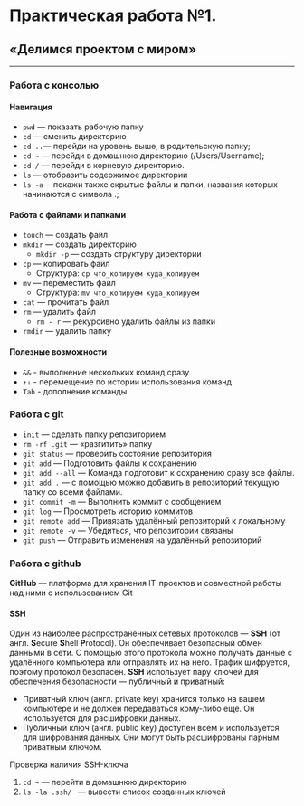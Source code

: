 # Практическая работа №1. 
## «Делимся проектом с миром»
---

### Работа с консолью

#### Навигация


* ```pwd``` — показать рабочую папку
* ```cd``` — сменить директорию
* ```cd ..```— перейди на уровень выше, в родительскую папку;
* ```cd ~``` — перейди в домашнюю директорию (/Users/Username);
* ```cd /``` — перейди в корневую директорию.
* ```ls``` — отобразить содержимое директории
* ```ls -a```— покажи также скрытые файлы и папки, названия которых начинаются с символа .;


#### Работа с файлами и папками


* ```touch``` — создать файл
* ```mkdir``` — создать директорию
    * ```mkdir -p``` — создать структуру директории
* ```cp``` — копировать файл
    * Структура: ```cp что_копируем куда_копируем```
* ```mv``` — переместить файл
   * Структура: ```mv что_копируем куда_копируем```
* ```cat``` — прочитать файл
* ```rm``` — удалить файл
  * ```rm - r``` — рекурсивно удалить файлы из папки
* ```rmdir``` — удалить папку

#### Полезные возможности

* ```&&``` - выполнение нескольких команд сразу
* ```↑↓``` - перемещение по истории использования команд
* ```Tab``` - дополнение команды


### Работа с git


* ```init``` — сделать папку репозиторием 
* ```rm -rf .git``` — «разгитить» папку
* ```git status``` — проверить состояние репозитория
* ```git add``` — Подготовить файлы к сохранению 
* ```git add --all``` — Команда подготовит к сохранению сразу все файлы.
* ```git add .``` — c помощью можно добавить в репозиторий текущую папку со всеми файлами.
* ```git commit -m``` — Выполнить коммит c сообщением
* ```git log``` — Просмотреть историю коммитов
* ```git remote add``` — Привязать удалённый репозиторий к локальному
* ```git remote -v``` — Убедиться, что репозитории связаны
* ```git push``` — Отправить изменения на удалённый репозиторий


### Работа с github

**GitHub** — платформа для хранения IT-проектов и совместной работы над ними с использованием Git

#### SSH
Один из наиболее распространённых сетевых протоколов — **SSH** (от англ. **S**ecure **S**hell **P**rotocol). Он обеспечивает безопасный обмен данными в сети. С помощью этого протокола можно получать данные с удалённого компьютера или отправлять их на него. Трафик шифруется, поэтому протокол безопасен.
**SSH** использует пару ключей для обеспечения безопасности — публичный и приватный: 
* Приватный ключ (англ. private key) хранится только на вашем компьютере и не должен передаваться кому-либо ещё. Он используется для расшифровки данных.
* Публичный ключ (англ. public key) доступен всем и используется для шифрования данных. Они могут быть расшифрованы парным приватным ключом.

Проверка наличия SSH-ключа
1. ```cd ~``` — перейти в домашнюю директорию 
2. ```ls -la .ssh/ ``` — вывести список созданных ключей 